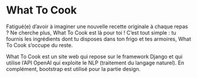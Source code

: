 # What To Cook

Fatigué(e) d’avoir à imaginer une nouvelle recette originale à chaque repas ? Ne cherche plus, What To Cook est là pour toi ! C’est tout simple : tu fournis les ingrédients dont tu disposes dans ton frigo et tes armoires, What To Cook s’occupe du reste.

What To Cook est un site web qui repose sur le framework Django et qui utilise l’API OpenAI qui exploite le NLP (traitement du langage naturel). En complément, bootstrap est utilisé pour la partie design.
